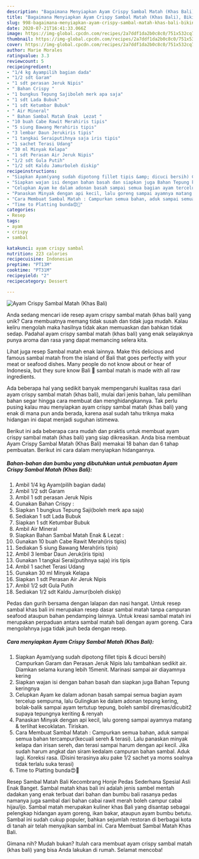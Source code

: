 ```yaml
---
description: "Bagaimana Menyiapkan Ayam Crispy Sambal Matah (Khas Bali), Bikin Ngiler"
title: "Bagaimana Menyiapkan Ayam Crispy Sambal Matah (Khas Bali), Bikin Ngiler"
slug: 998-bagaimana-menyiapkan-ayam-crispy-sambal-matah-khas-bali-bikin-ngiler
date: 2020-07-21T16:41:33.066Z
image: https://img-global.cpcdn.com/recipes/2a7ddf1da2b0c8c0/751x532cq70/ayam-crispy-sambal-matah-khas-bali-foto-resep-utama.jpg
thumbnail: https://img-global.cpcdn.com/recipes/2a7ddf1da2b0c8c0/751x532cq70/ayam-crispy-sambal-matah-khas-bali-foto-resep-utama.jpg
cover: https://img-global.cpcdn.com/recipes/2a7ddf1da2b0c8c0/751x532cq70/ayam-crispy-sambal-matah-khas-bali-foto-resep-utama.jpg
author: Marie Morales
ratingvalue: 3.3
reviewcount: 5
recipeingredient:
- "1/4 kg Ayampilih bagian dada"
- "1/2 sdt Garam"
- "1 sdt perasan Jeruk Nipis"
- " Bahan Crispy "
- "1 bungkus Tepung Sajiboleh merk apa saja"
- "1 sdt Lada Bubuk"
- "1 sdt Ketumbar Bubuk"
- " Air Mineral"
- " Bahan Sambal Matah Enak  Lezat "
- "10 buah Cabe Rawit Merahiris tipis"
- "5 siung Bawang Merahiris tipis"
- "3 lembar Daun Jerukiris tipis"
- "1 tangkai Seraiputihnya saja iris tipis"
- "1 sachet Terasi Udang"
- "30 ml Minyak Kelapa"
- "1 sdt Perasan Air Jeruk Nipis"
- "1/2 sdt Gula Putih"
- "1/2 sdt Kaldu Jamurboleh diskip"
recipeinstructions:
- "Siapkan Ayam(yang sudah dipotong fillet tipis &amp; dicuci bersih) Campurkan Garam dan Perasan Jeruk Nipis lalu tambahkan sedikit air. Diamkan selama kurang lebih 15menit. Marinasi sampai air diayamnya kering"
- "Siapkan wajan isi dengan bahan basah dan siapkan juga Bahan Tepung keringnya"
- "Celupkan Ayam ke dalam adonan basah sampai semua bagian ayam tercelup sempurna, lalu Gulingkan ke dalam adonan tepung kering, bolak-balik sampai ayam tertutup tepung, boleh sambil diremas/dicubit2 supaya tepungnya keriting &amp; renyah"
- "Panaskan Minyak dengan api kecil, lalu goreng sampai ayamnya matang &amp; terlihat kecoklatan. Tiriskan."
- "Cara Membuat Sambal Matah : Campurkan semua bahan, aduk sampai semua bahan tercampur(kecuali sereh &amp; terasi). Lalu panaskan minyak kelapa dan irisan sereh, dan terasi sampai harum dengan api kecil. Jika sudah harum angkat dan siram kedalam campuran bahan sambal. Aduk lagi. Koreksi rasa. (Disini terasinya aku pake 1/2 sachet ya moms soalnya tidak terlalu suka terasi)"
- "Time to Platting bunda😍🙏"
categories:
- Resep
tags:
- ayam
- crispy
- sambal

katakunci: ayam crispy sambal 
nutrition: 223 calories
recipecuisine: Indonesian
preptime: "PT13M"
cooktime: "PT31M"
recipeyield: "2"
recipecategory: Dessert

---
```



![Ayam Crispy Sambal Matah (Khas Bali)](https://img-global.cpcdn.com/recipes/2a7ddf1da2b0c8c0/751x532cq70/ayam-crispy-sambal-matah-khas-bali-foto-resep-utama.jpg)

Anda sedang mencari ide resep ayam crispy sambal matah (khas bali) yang unik? Cara membuatnya memang tidak susah dan tidak juga mudah. Kalau keliru mengolah maka hasilnya tidak akan memuaskan dan bahkan tidak sedap. Padahal ayam crispy sambal matah (khas bali) yang enak selayaknya punya aroma dan rasa yang dapat memancing selera kita.

Lihat juga resep Sambal matah enak lainnya. Make this delicious and famous sambal matah from the island of Bali that goes perfectly with your meat or seafood dishes. Many people do not know about or hear of Indonesia, but they sure know Bali 🙂 sambal matah is made with all raw ingredients.

Ada beberapa hal yang sedikit banyak mempengaruhi kualitas rasa dari ayam crispy sambal matah (khas bali), mulai dari jenis bahan, lalu pemilihan bahan segar hingga cara membuat dan menghidangkannya. Tak perlu pusing kalau mau menyiapkan ayam crispy sambal matah (khas bali) yang enak di mana pun anda berada, karena asal sudah tahu triknya maka hidangan ini dapat menjadi suguhan istimewa.


Berikut ini ada beberapa cara mudah dan praktis untuk membuat ayam crispy sambal matah (khas bali) yang siap dikreasikan. Anda bisa membuat Ayam Crispy Sambal Matah (Khas Bali) memakai 18 bahan dan 6 tahap pembuatan. Berikut ini cara dalam menyiapkan hidangannya.

<!--inarticleads1-->

##### Bahan-bahan dan bumbu yang dibutuhkan untuk pembuatan Ayam Crispy Sambal Matah (Khas Bali):

1. Ambil 1/4 kg Ayam(pilih bagian dada)
1. Ambil 1/2 sdt Garam
1. Ambil 1 sdt perasan Jeruk Nipis
1. Gunakan  Bahan Crispy :
1. Siapkan 1 bungkus Tepung Saji(boleh merk apa saja)
1. Sediakan 1 sdt Lada Bubuk
1. Siapkan 1 sdt Ketumbar Bubuk
1. Ambil  Air Mineral
1. Siapkan  Bahan Sambal Matah Enak &amp; Lezat :
1. Gunakan 10 buah Cabe Rawit Merah(iris tipis)
1. Sediakan 5 siung Bawang Merah(iris tipis)
1. Ambil 3 lembar Daun Jeruk(iris tipis)
1. Gunakan 1 tangkai Serai(putihnya saja) iris tipis
1. Ambil 1 sachet Terasi Udang
1. Gunakan 30 ml Minyak Kelapa
1. Siapkan 1 sdt Perasan Air Jeruk Nipis
1. Ambil 1/2 sdt Gula Putih
1. Sediakan 1/2 sdt Kaldu Jamur(boleh diskip)


Pedas dan gurih bersama dengan lalapan dan nasi hangat. Untuk resep sambal khas bali ini merupakan resep dasar sambal matah tanpa campuran seafood ataupun bahan pendamping lainnya. Untuk kreasi sambal matah ini merupakan perpaduan antara sambal matah bali dengan ayam goreng. Cara mengolahnya juga tidak jauh beda dengan resep. 

<!--inarticleads2-->

##### Cara menyiapkan Ayam Crispy Sambal Matah (Khas Bali):

1. Siapkan Ayam(yang sudah dipotong fillet tipis &amp; dicuci bersih) Campurkan Garam dan Perasan Jeruk Nipis lalu tambahkan sedikit air. Diamkan selama kurang lebih 15menit. Marinasi sampai air diayamnya kering
1. Siapkan wajan isi dengan bahan basah dan siapkan juga Bahan Tepung keringnya
1. Celupkan Ayam ke dalam adonan basah sampai semua bagian ayam tercelup sempurna, lalu Gulingkan ke dalam adonan tepung kering, bolak-balik sampai ayam tertutup tepung, boleh sambil diremas/dicubit2 supaya tepungnya keriting &amp; renyah
1. Panaskan Minyak dengan api kecil, lalu goreng sampai ayamnya matang &amp; terlihat kecoklatan. Tiriskan.
1. Cara Membuat Sambal Matah : Campurkan semua bahan, aduk sampai semua bahan tercampur(kecuali sereh &amp; terasi). Lalu panaskan minyak kelapa dan irisan sereh, dan terasi sampai harum dengan api kecil. Jika sudah harum angkat dan siram kedalam campuran bahan sambal. Aduk lagi. Koreksi rasa. (Disini terasinya aku pake 1/2 sachet ya moms soalnya tidak terlalu suka terasi)
1. Time to Platting bunda😍🙏


Resep Sambal Matah Bali Kecombrang Honje Pedas Sederhana Spesial Asli Enak Banget. Sambal matah khas bali ini adalah jenis sambel mentah dadakan yang enak terbuat dari bahan dan bumbu bali rasanya pedas namanya juga sambal dari bahan cabai rawit merah boleh campur cabai hijau/ijo. Sambal matah merupakan kuliner khas Bali yang disantap sebagai pelengkap hidangan ayam goreng, ikan bakar, ataupun ayam bumbu betutu. Sambal ini sudah cukup populer, bahkan sejumlah restoran di berbagai kota di tanah air telah menyajikan sambal ini. Cara Membuat Sambal Matah Khas Bali. 

Gimana nih? Mudah bukan? Itulah cara membuat ayam crispy sambal matah (khas bali) yang bisa Anda lakukan di rumah. Selamat mencoba!
